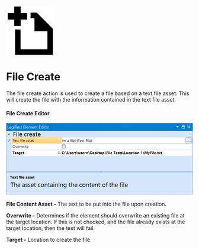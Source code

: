 ﻿![](images/FileCreate.png)

# File Create



The file create action is used to create a file based on a text file asset. This will create the file with the information contained in the text file asset.



#### File Create Editor

![](images/FileCreateEditor.png)





**File Content Asset -** The text to be put into the file upon creation.



**Overwrite -** Determines if the element should overwrite an existing file at the target location. If this is not checked, and the file already exists at the target location, then the test will fail.



**Target -** Location to create the file.